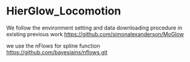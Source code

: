 # HierGlow_Locomotion
We follow the environment setting and data downloading procedure in existing previous work
https://github.com/simonalexanderson/MoGlow

we use the nFlows for spline function
https://github.com/bayesiains/nflows.git
